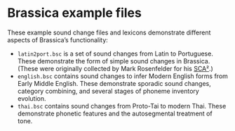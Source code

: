 <!-- -*-GFM-*- -->

# Brassica example files

These example sound change files and lexicons demonstrate different aspects of Brassica’s functionality:

- `latin2port.bsc` is a set of sound changes from Latin to Portuguese.
  These demonstrate the form of simple sound changes in Brassica.
  (These were originally collected by Mark Rosenfelder for his [SCA²](https://www.zompist.com/sca2.html).)
- `english.bsc` contains sound changes to infer Modern English forms from Early Middle English.
  These demonstrate sporadic sound changes, category combining,
    and several stages of phoneme inventory evolution.
- `thai.bsc` contains sound changes from Proto-Tai to modern Thai.
  These demonstrate phonetic features and the autosegmental treatment of tone.
